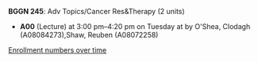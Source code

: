 **BGGN 245**: Adv Topics/Cancer Res&Therapy (2 units)

- **A00** (Lecture) at 3:00 pm–4:20 pm on Tuesday at   by O'Shea, Clodagh (A08084273),Shaw, Reuben (A08072258)

[Enrollment numbers over time](./BGGN245.tsv)

